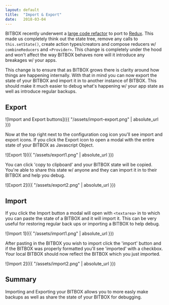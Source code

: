 ```yaml
---
layout: default
title:  "Import & Export"
date:   2018-03-04
---
```


BITBOX recently underwent a [large code refactor](https://github.com/bigearth/bitbox-electron/pull/10/files) to port to [Redux](https://redux.js.org). This made us completely think out the state tree, remove any calls to `this.setState()`, create action types/creators and compose reducers w/ `combineReducers` and `<Provider>`. This change is completely under the hood and won't affect the way BITBOX behaves nore will it introduce any breakages w/ your apps.

This change is to ensure that as BITBOX grows there is clarity around how things are happening internally. With that in mind you can now export the state of your BITBOX and import it in to another instance of BITBOX. This should make it much easier to debug what's happening w/ your app state as well as introduce regular backups.

## Export

![Import and Export buttons]({{ "/assets/import-export.png" | absolute_url }})

Now at the top right next to the configuration cog icon you'll see import and export icons. If you click the Export icon to open a modal with the entire state of your BITBOX as Javascript Object.

![Export 1]({{ "/assets/export1.png" | absolute_url }})

You can click 'copy to clipboard' and your BITBOX state will be copied. You're able to share this state w/ anyone and they can import it in to their BITBOX and help you debug.

![Export 2]({{ "/assets/export2.png" | absolute_url }})

## Import

If you click the Import button a modal will open with `<textarea>` in to which you can paste the state of a BITBOX and it will import it. This can be very useful for restoring regular back ups or importing a BITBOX to help debug.

![Import 1]({{ "/assets/import1.png" | absolute_url }})

After pasting in the BITBOX you wish to import click the 'import' button and if the BITBOX was properly formatted you'll see 'imported' with a checkbox. Your local BITBOX should now reflect the BITBOX which you just imported.

![Import 2]({{ "/assets/import2.png" | absolute_url }})

## Summary

Importing and Exporting your BITBOX allows you to more easly make backups as well as share the state of your BITBOX for debugging.
